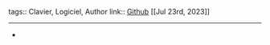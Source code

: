 tags:: Clavier, Logiciel, Author
link:: [Github](https://github.com/caksoylar) 
[[Jul 23rd, 2023]]
***

-